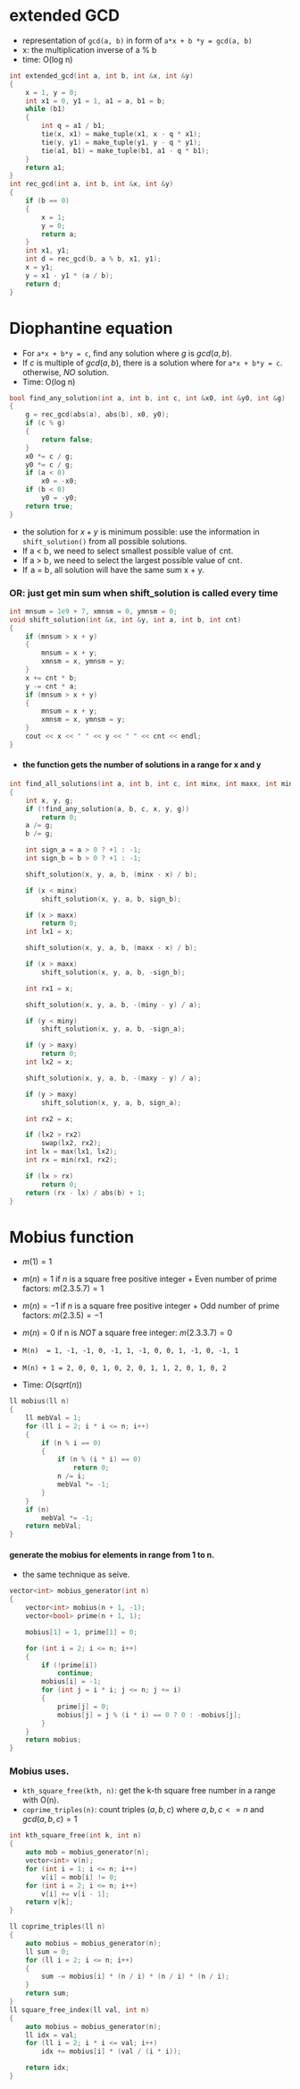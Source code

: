 # extended GCD

- representation of `gcd(a, b)` in form of `a*x + b *y = gcd(a, b)`
- x: the multiplication inverse of a % b
- time: O(log n)

``` c++
int extended_gcd(int a, int b, int &x, int &y)
{
    x = 1, y = 0;
    int x1 = 0, y1 = 1, a1 = a, b1 = b;
    while (b1)
    {
        int q = a1 / b1;
        tie(x, x1) = make_tuple(x1, x - q * x1);
        tie(y, y1) = make_tuple(y1, y - q * y1);
        tie(a1, b1) = make_tuple(b1, a1 - q * b1);
    }
    return a1;
}
int rec_gcd(int a, int b, int &x, int &y)
{
    if (b == 0)
    {
        x = 1;
        y = 0;
        return a;
    }
    int x1, y1;
    int d = rec_gcd(b, a % b, x1, y1);
    x = y1;
    y = x1 - y1 * (a / b);
    return d;
}
```

# Diophantine equation
- For `a*x + b*y = c`, find any solution where $g$ is $gcd(a, b)$.
- If $c$ is multiple of $gcd(a, b)$, there is a solution where for `a*x + b*y = c`. otherwise, $NO$ solution.
- Time: O(log n)

```c++
bool find_any_solution(int a, int b, int c, int &x0, int &y0, int &g)
{
    g = rec_gcd(abs(a), abs(b), x0, y0);
    if (c % g)
    {
        return false;
    }
    x0 *= c / g;
    y0 *= c / g;
    if (a < 0)
        x0 = -x0;
    if (b < 0)
        y0 = -y0;
    return true;
}
```

- the solution for $x+y$ is minimum possible: 
use the information in `shift_solution()` from all possible solutions.
- If a < b , we need to select smallest possible value of  cnt.
- If a > b , we need to select the largest possible value of  cnt .
- If  a = b , all solution will have the same sum x + y.

<h3> OR: just get min sum when shift_solution is called every time</h3>

```c++
int mnsum = 1e9 + 7, xmnsm = 0, ymnsm = 0;
void shift_solution(int &x, int &y, int a, int b, int cnt)
{
    if (mnsum > x + y)
    {
        mnsum = x + y;
        xmnsm = x, ymnsm = y;
    }
    x += cnt * b;
    y -= cnt * a;
    if (mnsum > x + y)
    {
        mnsum = x + y;
        xmnsm = x, ymnsm = y;
    }
    cout << x << " " << y << " " << cnt << endl;
}
```

- <h4>the function gets the number of solutions in a range for x and y</h4>
```c++
int find_all_solutions(int a, int b, int c, int minx, int maxx, int miny, int maxy)
{
    int x, y, g;
    if (!find_any_solution(a, b, c, x, y, g))
        return 0;
    a /= g;
    b /= g;

    int sign_a = a > 0 ? +1 : -1;
    int sign_b = b > 0 ? +1 : -1;

    shift_solution(x, y, a, b, (minx - x) / b);

    if (x < minx)
        shift_solution(x, y, a, b, sign_b);

    if (x > maxx)
        return 0;
    int lx1 = x;

    shift_solution(x, y, a, b, (maxx - x) / b);

    if (x > maxx)
        shift_solution(x, y, a, b, -sign_b);

    int rx1 = x;

    shift_solution(x, y, a, b, -(miny - y) / a);

    if (y < miny)
        shift_solution(x, y, a, b, -sign_a);

    if (y > maxy)
        return 0;
    int lx2 = x;

    shift_solution(x, y, a, b, -(maxy - y) / a);

    if (y > maxy)
        shift_solution(x, y, a, b, sign_a);

    int rx2 = x;

    if (lx2 > rx2)
        swap(lx2, rx2);
    int lx = max(lx1, lx2);
    int rx = min(rx1, rx2);

    if (lx > rx)
        return 0;
    return (rx - lx) / abs(b) + 1;
}
```

# Mobius function

- $m(1) = 1$ 
- $m(n) = 1$ if $n$ is a square free positive integer + Even number of prime factors: $m(2.3.5.7) = 1$
- $m(n) = -1$ if $n$ is a square free positive integer + Odd number of prime factors: $m(2.3.5) = -1$
- $m(n) = 0$ if n is $NOT$ a square free integer: $m(2.3.3.7) = 0$

- `M(n)  = 1, -1, -1, 0, -1, 1, -1, 0, 0, 1, -1, 0, -1, 1`
- `M(n) + 1 = 2, 0, 0, 1, 0, 2, 0, 1, 1, 2, 0, 1, 0, 2` 

- Time: $O(sqrt(n))$
```c++
ll mobius(ll n)
{
    ll mebVal = 1;
    for (ll i = 2; i * i <= n; i++)
    {
        if (n % i == 0)
        {
            if (n % (i * i) == 0)
                return 0;
            n /= i;
            mebVal *= -1;
        }
    }
    if (n)
        mebVal *= -1;
    return mebVal;
}
```

#### generate the mobius for elements in range from 1 to n.
- the same technique as seive.

```c++
vector<int> mobius_generator(int n)
{
    vector<int> mobius(n + 1, -1);
    vector<bool> prime(n + 1, 1);

    mobius[1] = 1, prime[1] = 0;

    for (int i = 2; i <= n; i++)
    {
        if (!prime[i])
            continue;
        mobius[i] = -1;
        for (int j = i * i; j <= n; j += i)
        {
            prime[j] = 0;
            mobius[j] = j % (i * i) == 0 ? 0 : -mobius[j];
        }
    }
    return mobius;
}
```

### Mobius uses.
- `kth_square_free(kth, n)`: get the k-th square free number in a range with O(n). 
- `coprime_triples(n)`: count triples $(a, b, c)$ where $a, b, c <= n$ and $gcd(a, b,c) = 1$

```c++
int kth_square_free(int k, int n)
{
    auto mob = mobius_generator(n);
    vector<int> v(n);
    for (int i = 1; i <= n; i++)
        v[i] = mob[i] != 0;
    for (int i = 2; i <= n; i++)
        v[i] += v[i - 1];
    return v[k];
}

ll coprime_triples(ll n)
{
    auto mobius = mobius_generator(n);
    ll sum = 0;
    for (ll i = 2; i <= n; i++)
    {
        sum -= mobius[i] * (n / i) * (n / i) * (n / i);
    }
    return sum;
}
ll square_free_index(ll val, int n)
{
    auto mobius = mobius_generator(n);
    ll idx = val;
    for (ll i = 2; i * i <= val; i++)
        idx += mobius[i] * (val / (i * i));

    return idx;
}
```